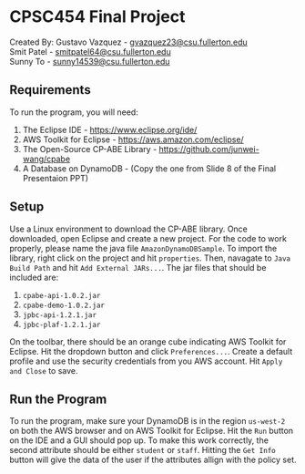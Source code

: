 # CPSC454 Final Project
Created By: 
Gustavo Vazquez - gvazquez23@csu.fullerton.edu  
Smit Patel - smitpatel64@csu.fullerton.edu  
Sunny To - sunny14539@csu.fullerton.edu  

## Requirements
To run the program, you will need:  
1. The Eclipse IDE - https://www.eclipse.org/ide/
1. AWS Toolkit for Eclipse - https://aws.amazon.com/eclipse/
1. The Open-Source CP-ABE Library - https://github.com/junwei-wang/cpabe
1. A Database on DynamoDB - (Copy the one from Slide 8 of the Final Presentaion PPT)

## Setup
Use a Linux environment to download the CP-ABE library. Once downloaded, open Eclipse and create a new project. For the code to work properly, please name the java file `AmazonDynamoDBSample`. To import the library, right click on the project and hit `properties`. Then, navagate to `Java Build Path` and hit `Add External JARs...`. The jar files that should be included are:  
1. `cpabe-api-1.0.2.jar`
1. `cpabe-demo-1.0.2.jar`
1. `jpbc-api-1.2.1.jar`
1. `jpbc-plaf-1.2.1.jar`

On the toolbar, there should be an orange cube indicating AWS Toolkit for Eclipse. Hit the dropdown button and click `Preferences...`. Create a default profile and use the security credentials from you AWS account. Hit `Apply and Close` to save.

## Run the Program
To run the program, make sure your DynamoDB is in the region `us-west-2` on both the AWS browser and on AWS Toolkit for Eclipse. Hit the `Run` button on the IDE and a GUI should pop up. To make this work correctly, the second attribute should be either `student` or `staff`. Hitting the `Get Info` button will give the data of the user if the attributes allign with the policy set.
